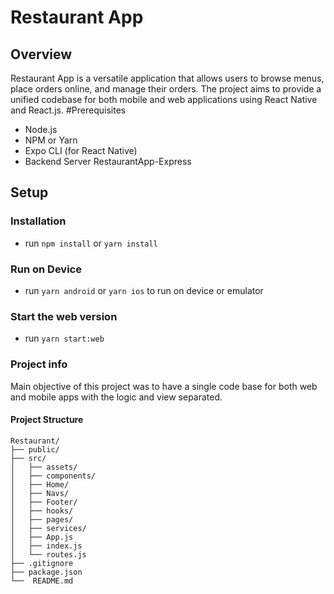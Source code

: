 # Restaurant App
## Overview
Restaurant App is a versatile application that allows users to browse menus, place orders online, and manage their orders. The project aims to provide a unified codebase for both mobile and web applications using React Native and React.js.
#Prerequisites
- Node.js
- NPM or Yarn
- Expo CLI (for React Native)
- Backend Server RestaurantApp-Express
## Setup

### Installation

- run `npm install` or `yarn install`

### Run on Device

- run `yarn android` or `yarn ios` to run on device or emulator

### Start the web version

- run `yarn start:web`

### Project info


Main objective of this project was to have a single code base for both 
web and mobile apps with the logic and view separated.

#### Project Structure

```
Restaurant/
├── public/
├── src/
│   ├── assets/
│   ├── components/
│   ├── Home/
│   ├── Navs/
│   ├── Footer/
│   ├── hooks/
│   ├── pages/
│   ├── services/
│   ├── App.js
│   ├── index.js
│   └── routes.js
├── .gitignore
├── package.json
└──  README.md
```
